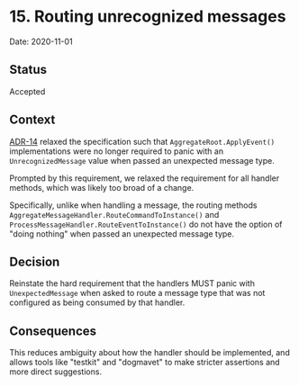 # 15. Routing unrecognized messages

Date: 2020-11-01

## Status

Accepted

## Context

[ADR-14](0014-apply-historical-events-to-aggregates.md) relaxed the
specification such that `AggregateRoot.ApplyEvent()` implementations were no
longer required to panic with an `UnrecognizedMessage` value when passed an
unexpected message type.

Prompted by this requirement, we relaxed the requirement for all handler
methods, which was likely too broad of a change.

Specifically, unlike when handling a message, the routing methods
`AggregateMessageHandler.RouteCommandToInstance()` and
`ProcessMessageHandler.RouteEventToInstance()` do not have the option of "doing
nothing" when passed an unexpected message type.

## Decision

Reinstate the hard requirement that the handlers MUST panic with
`UnexpectedMessage` when asked to route a message type that was not configured
as being consumed by that handler.

## Consequences

This reduces ambiguity about how the handler should be implemented, and allows
tools like "testkit" and "dogmavet" to make stricter assertions and more direct
suggestions.
